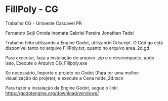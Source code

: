 # FillPoly - CG
Trabalho CG - Unioeste Cascavel PR

Fernando Seiji Onoda Inomata 
Gabriel Pereira
Jonathan Tadei

Trabalho feito utilizando a Engine Godot, utilizando Gdscript. O Código está disponível tanto no arquivo FillPoly.txt, quanto no arquivo area_2d.gd

Para executar, faça a instalação do arquivo .zip e o descompacte, após isso, Execute o Arquivo CG_Fillpoly.exe

Se necessário, Importe o projeto no Godot (Para ter uma melhor visualização do projeto), e execute a Cena node_2d.tscn

Para fazer a instalação da Engine Godot, segue o link: https://godotengine.org/download/windows/

